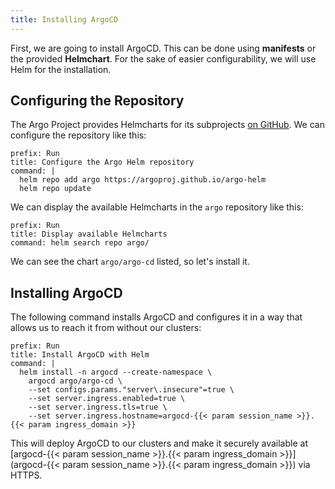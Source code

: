 ```yaml
---
title: Installing ArgoCD
---
```


First, we are going to install ArgoCD. This can be done using **manifests**
or the provided **Helmchart**. For the sake of easier configurability,
we will use Helm for the installation.

## Configuring the Repository

The Argo Project provides Helmcharts for its subprojects [on GitHub](https://github.com/argoproj/argo-helm).
We can configure the repository like this:

```terminal:execute
prefix: Run
title: Configure the Argo Helm repository
command: |
  helm repo add argo https://argoproj.github.io/argo-helm
  helm repo update
```

We can display the available Helmcharts in the `argo` repository like this:

```terminal:execute
prefix: Run
title: Display available Helmcharts
command: helm search repo argo/
```

We can see the chart `argo/argo-cd` listed, so let's install it.

## Installing ArgoCD

The following command installs ArgoCD and configures it in a way that allows
us to reach it from without our clusters:

```terminal:execute
prefix: Run
title: Install ArgoCD with Helm
command: |
  helm install -n argocd --create-namespace \
    argocd argo/argo-cd \
    --set configs.params."server\.insecure"=true \
    --set server.ingress.enabled=true \
    --set server.ingress.tls=true \
    --set server.ingress.hostname=argocd-{{< param session_name >}}.{{< param ingress_domain >}}
```

This will deploy ArgoCD to our clusters and make it securely available at
[argocd-{{< param session_name >}}.{{< param ingress_domain >}}](argocd-{{< param session_name >}}.{{< param ingress_domain >}}) via HTTPS.
